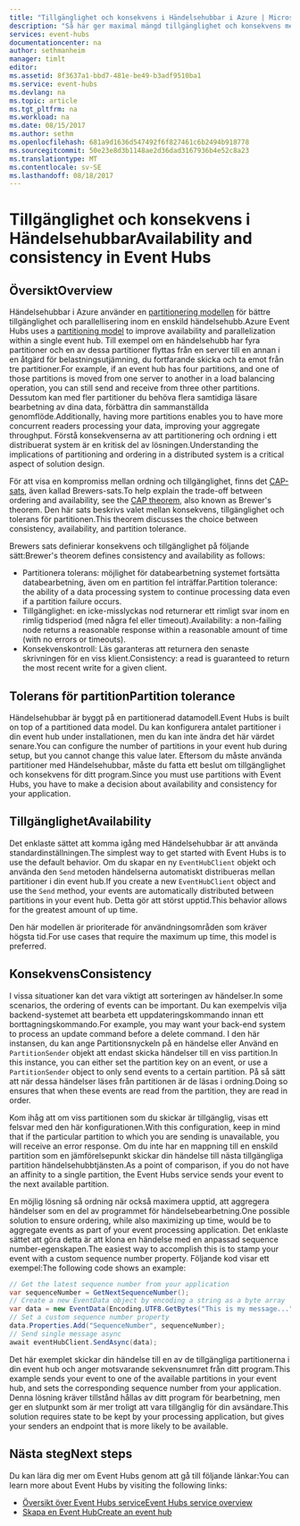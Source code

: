 ```yaml
---
title: "Tillgänglighet och konsekvens i Händelsehubbar i Azure | Microsoft Docs"
description: "Så här ger maximal mängd tillgänglighet och konsekvens med Händelsehubbar i Azure med hjälp av partitioner."
services: event-hubs
documentationcenter: na
author: sethmanheim
manager: timlt
editor: 
ms.assetid: 8f3637a1-bbd7-481e-be49-b3adf9510ba1
ms.service: event-hubs
ms.devlang: na
ms.topic: article
ms.tgt_pltfrm: na
ms.workload: na
ms.date: 08/15/2017
ms.author: sethm
ms.openlocfilehash: 681a9d1636d547492f6f827461c6b2494b918778
ms.sourcegitcommit: 50e23e8d3b1148ae2d36dad3167936b4e52c8a23
ms.translationtype: MT
ms.contentlocale: sv-SE
ms.lasthandoff: 08/18/2017
---
```

# <a name="availability-and-consistency-in-event-hubs"></a><span data-ttu-id="bb8c1-103">Tillgänglighet och konsekvens i Händelsehubbar</span><span class="sxs-lookup"><span data-stu-id="bb8c1-103">Availability and consistency in Event Hubs</span></span>

## <a name="overview"></a><span data-ttu-id="bb8c1-104">Översikt</span><span class="sxs-lookup"><span data-stu-id="bb8c1-104">Overview</span></span>
<span data-ttu-id="bb8c1-105">Händelsehubbar i Azure använder en [partitionering modellen](event-hubs-features.md#partitions) för bättre tillgänglighet och parallellisering inom en enskild händelsehubb.</span><span class="sxs-lookup"><span data-stu-id="bb8c1-105">Azure Event Hubs uses a [partitioning model](event-hubs-features.md#partitions) to improve availability and parallelization within a single event hub.</span></span> <span data-ttu-id="bb8c1-106">Till exempel om en händelsehubb har fyra partitioner och en av dessa partitioner flyttas från en server till en annan i en åtgärd för belastningsutjämning, du fortfarande skicka och ta emot från tre partitioner.</span><span class="sxs-lookup"><span data-stu-id="bb8c1-106">For example, if an event hub has four partitions, and one of those partitions is moved from one server to another in a load balancing operation, you can still send and receive from three other partitions.</span></span> <span data-ttu-id="bb8c1-107">Dessutom kan med fler partitioner du behöva flera samtidiga läsare bearbetning av dina data, förbättra din sammanställda genomflöde.</span><span class="sxs-lookup"><span data-stu-id="bb8c1-107">Additionally, having more partitions enables you to have more concurrent readers processing your data, improving your aggregate throughput.</span></span> <span data-ttu-id="bb8c1-108">Förstå konsekvenserna av att partitionering och ordning i ett distribuerat system är en kritisk del av lösningen.</span><span class="sxs-lookup"><span data-stu-id="bb8c1-108">Understanding the implications of partitioning and ordering in a distributed system is a critical aspect of solution design.</span></span>

<span data-ttu-id="bb8c1-109">För att visa en kompromiss mellan ordning och tillgänglighet, finns det [CAP-sats](https://en.wikipedia.org/wiki/CAP_theorem), även kallad Brewers-sats.</span><span class="sxs-lookup"><span data-stu-id="bb8c1-109">To help explain the trade-off between ordering and availability, see the [CAP theorem](https://en.wikipedia.org/wiki/CAP_theorem), also known as Brewer's theorem.</span></span> <span data-ttu-id="bb8c1-110">Den här sats beskrivs valet mellan konsekvens, tillgänglighet och tolerans för partitionen.</span><span class="sxs-lookup"><span data-stu-id="bb8c1-110">This theorem discusses the choice between consistency, availability, and partition tolerance.</span></span>

<span data-ttu-id="bb8c1-111">Brewers sats definierar konsekvens och tillgänglighet på följande sätt:</span><span class="sxs-lookup"><span data-stu-id="bb8c1-111">Brewer's theorem defines consistency and availability as follows:</span></span>
* <span data-ttu-id="bb8c1-112">Partitionera tolerans: möjlighet för databearbetning systemet fortsätta databearbetning, även om en partition fel inträffar.</span><span class="sxs-lookup"><span data-stu-id="bb8c1-112">Partition tolerance: the ability of a data processing system to continue processing data even if a partition failure occurs.</span></span>
* <span data-ttu-id="bb8c1-113">Tillgänglighet: en icke-misslyckas nod returnerar ett rimligt svar inom en rimlig tidsperiod (med några fel eller timeout).</span><span class="sxs-lookup"><span data-stu-id="bb8c1-113">Availability: a non-failing node returns a reasonable response within a reasonable amount of time (with no errors or timeouts).</span></span>
* <span data-ttu-id="bb8c1-114">Konsekvenskontroll: Läs garanteras att returnera den senaste skrivningen för en viss klient.</span><span class="sxs-lookup"><span data-stu-id="bb8c1-114">Consistency: a read is guaranteed to return the most recent write for a given client.</span></span>

## <a name="partition-tolerance"></a><span data-ttu-id="bb8c1-115">Tolerans för partition</span><span class="sxs-lookup"><span data-stu-id="bb8c1-115">Partition tolerance</span></span>
<span data-ttu-id="bb8c1-116">Händelsehubbar är byggt på en partitionerad datamodell.</span><span class="sxs-lookup"><span data-stu-id="bb8c1-116">Event Hubs is built on top of a partitioned data model.</span></span> <span data-ttu-id="bb8c1-117">Du kan konfigurera antalet partitioner i din event hub under installationen, men du kan inte ändra det här värdet senare.</span><span class="sxs-lookup"><span data-stu-id="bb8c1-117">You can configure the number of partitions in your event hub during setup, but you cannot change this value later.</span></span> <span data-ttu-id="bb8c1-118">Eftersom du måste använda partitioner med Händelsehubbar, måste du fatta ett beslut om tillgänglighet och konsekvens för ditt program.</span><span class="sxs-lookup"><span data-stu-id="bb8c1-118">Since you must use partitions with Event Hubs, you have to make a decision about availability and consistency for your application.</span></span>

## <a name="availability"></a><span data-ttu-id="bb8c1-119">Tillgänglighet</span><span class="sxs-lookup"><span data-stu-id="bb8c1-119">Availability</span></span>
<span data-ttu-id="bb8c1-120">Det enklaste sättet att komma igång med Händelsehubbar är att använda standardinställningen.</span><span class="sxs-lookup"><span data-stu-id="bb8c1-120">The simplest way to get started with Event Hubs is to use the default behavior.</span></span> <span data-ttu-id="bb8c1-121">Om du skapar en ny `EventHubClient` objekt och använda den `Send` metoden händelserna automatiskt distribueras mellan partitioner i din event hub.</span><span class="sxs-lookup"><span data-stu-id="bb8c1-121">If you create a new `EventHubClient` object and use the `Send` method, your events are automatically distributed between partitions in your event hub.</span></span> <span data-ttu-id="bb8c1-122">Detta gör att störst upptid.</span><span class="sxs-lookup"><span data-stu-id="bb8c1-122">This behavior allows for the greatest amount of up time.</span></span>

<span data-ttu-id="bb8c1-123">Den här modellen är prioriterade för användningsområden som kräver högsta tid.</span><span class="sxs-lookup"><span data-stu-id="bb8c1-123">For use cases that require the maximum up time, this model is preferred.</span></span>

## <a name="consistency"></a><span data-ttu-id="bb8c1-124">Konsekvens</span><span class="sxs-lookup"><span data-stu-id="bb8c1-124">Consistency</span></span>
<span data-ttu-id="bb8c1-125">I vissa situationer kan det vara viktigt att sorteringen av händelser.</span><span class="sxs-lookup"><span data-stu-id="bb8c1-125">In some scenarios, the ordering of events can be important.</span></span> <span data-ttu-id="bb8c1-126">Du kan exempelvis vilja backend-systemet att bearbeta ett uppdateringskommando innan ett borttagningskommando.</span><span class="sxs-lookup"><span data-stu-id="bb8c1-126">For example, you may want your back-end system to process an update command before a delete command.</span></span> <span data-ttu-id="bb8c1-127">I den här instansen, du kan ange Partitionsnyckeln på en händelse eller Använd en `PartitionSender` objekt att endast skicka händelser till en viss partition.</span><span class="sxs-lookup"><span data-stu-id="bb8c1-127">In this instance, you can either set the partition key on an event, or use a `PartitionSender` object to only send events to a certain partition.</span></span> <span data-ttu-id="bb8c1-128">På så sätt att när dessa händelser läses från partitionen är de läsas i ordning.</span><span class="sxs-lookup"><span data-stu-id="bb8c1-128">Doing so ensures that when these events are read from the partition, they are read in order.</span></span>

<span data-ttu-id="bb8c1-129">Kom ihåg att om viss partitionen som du skickar är tillgänglig, visas ett felsvar med den här konfigurationen.</span><span class="sxs-lookup"><span data-stu-id="bb8c1-129">With this configuration, keep in mind that if the particular partition to which you are sending is unavailable, you will receive an error response.</span></span> <span data-ttu-id="bb8c1-130">Om du inte har en mappning till en enskild partition som en jämförelsepunkt skickar din händelse till nästa tillgängliga partition händelsehubbtjänsten.</span><span class="sxs-lookup"><span data-stu-id="bb8c1-130">As a point of comparison, if you do not have an affinity to a single partition, the Event Hubs service sends your event to the next available partition.</span></span>

<span data-ttu-id="bb8c1-131">En möjlig lösning så ordning när också maximera upptid, att aggregera händelser som en del av programmet för händelsebearbetning.</span><span class="sxs-lookup"><span data-stu-id="bb8c1-131">One possible solution to ensure ordering, while also maximizing up time, would be to aggregate events as part of your event processing application.</span></span> <span data-ttu-id="bb8c1-132">Det enklaste sättet att göra detta är att klona en händelse med en anpassad sequence number-egenskapen.</span><span class="sxs-lookup"><span data-stu-id="bb8c1-132">The easiest way to accomplish this is to stamp your event with a custom sequence number property.</span></span> <span data-ttu-id="bb8c1-133">Följande kod visar ett exempel:</span><span class="sxs-lookup"><span data-stu-id="bb8c1-133">The following code shows an example:</span></span>

```csharp
// Get the latest sequence number from your application
var sequenceNumber = GetNextSequenceNumber();
// Create a new EventData object by encoding a string as a byte array
var data = new EventData(Encoding.UTF8.GetBytes("This is my message..."));
// Set a custom sequence number property
data.Properties.Add("SequenceNumber", sequenceNumber);
// Send single message async
await eventHubClient.SendAsync(data);
```

<span data-ttu-id="bb8c1-134">Det här exemplet skickar din händelse till en av de tillgängliga partitionerna i din event hub och anger motsvarande sekvensnumret från ditt program.</span><span class="sxs-lookup"><span data-stu-id="bb8c1-134">This example sends your event to one of the available partitions in your event hub, and sets the corresponding sequence number from your application.</span></span> <span data-ttu-id="bb8c1-135">Denna lösning kräver tillstånd hållas av ditt program för bearbetning, men ger en slutpunkt som är mer troligt att vara tillgänglig för din avsändare.</span><span class="sxs-lookup"><span data-stu-id="bb8c1-135">This solution requires state to be kept by your processing application, but gives your senders an endpoint that is more likely to be available.</span></span>

## <a name="next-steps"></a><span data-ttu-id="bb8c1-136">Nästa steg</span><span class="sxs-lookup"><span data-stu-id="bb8c1-136">Next steps</span></span>
<span data-ttu-id="bb8c1-137">Du kan lära dig mer om Event Hubs genom att gå till följande länkar:</span><span class="sxs-lookup"><span data-stu-id="bb8c1-137">You can learn more about Event Hubs by visiting the following links:</span></span>

* [<span data-ttu-id="bb8c1-138">Översikt över Event Hubs service</span><span class="sxs-lookup"><span data-stu-id="bb8c1-138">Event Hubs service overview</span></span>](event-hubs-what-is-event-hubs.md)
* [<span data-ttu-id="bb8c1-139">Skapa en Event Hub</span><span class="sxs-lookup"><span data-stu-id="bb8c1-139">Create an event hub</span></span>](event-hubs-create.md)
